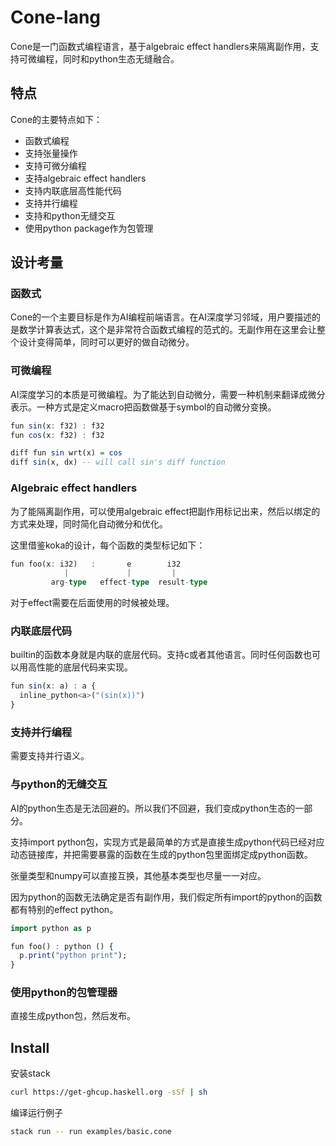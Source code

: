# Cone-lang

Cone是一门函数式编程语言，基于algebraic effect handlers来隔离副作用，支持可微编程，同时和python生态无缝融合。

## 特点

Cone的主要特点如下：

* 函数式编程
* 支持张量操作
* 支持可微分编程
* 支持algebraic effect handlers
* 支持内联底层高性能代码
* 支持并行编程
* 支持和python无缝交互
* 使用python package作为包管理

## 设计考量

### 函数式

Cone的一个主要目标是作为AI编程前端语言。在AI深度学习邻域，用户要描述的是数学计算表达式，这个是非常符合函数式编程的范式的。无副作用在这里会让整个设计变得简单，同时可以更好的做自动微分。

### 可微编程

AI深度学习的本质是可微编程。为了能达到自动微分，需要一种机制来翻译成微分表示。一种方式是定义macro把函数做基于symbol的自动微分变换。

```haskell
fun sin(x: f32) : f32
fun cos(x: f32) : f32

diff fun sin wrt(x) = cos
diff sin(x, dx) -- will call sin's diff function
```

### Algebraic effect handlers

为了能隔离副作用，可以使用algebraic effect把副作用标记出来，然后以绑定的方式来处理，同时简化自动微分和优化。

这里借鉴koka的设计，每个函数的类型标记如下：

```haskell
fun foo(x: i32)   :       e        i32
            |             |         |
         arg-type   effect-type  result-type
```

对于effect需要在后面使用的时候被处理。

### 内联底层代码

builtin的函数本身就是内联的底层代码。支持c或者其他语言。同时任何函数也可以用高性能的底层代码来实现。

```haskell
fun sin(x: a) : a {
  inline_python<a>("(sin(x))")
}   
```

### 支持并行编程

需要支持并行语义。

### 与python的无缝交互

AI的python生态是无法回避的。所以我们不回避，我们变成python生态的一部分。

支持import python包，实现方式是最简单的方式是直接生成python代码已经对应动态链接库，并把需要暴露的函数在生成的python包里面绑定成python函数。

张量类型和numpy可以直接互换，其他基本类型也尽量一一对应。

因为python的函数无法确定是否有副作用，我们假定所有import的python的函数都有特别的effect python。

```haskell
import python as p

fun foo() : python () {
  p.print("python print");
}
```

### 使用python的包管理器

直接生成python包，然后发布。

## Install

安装stack

```bash
curl https://get-ghcup.haskell.org -sSf | sh
```

编译运行例子

```bash
stack run -- run examples/basic.cone
```




